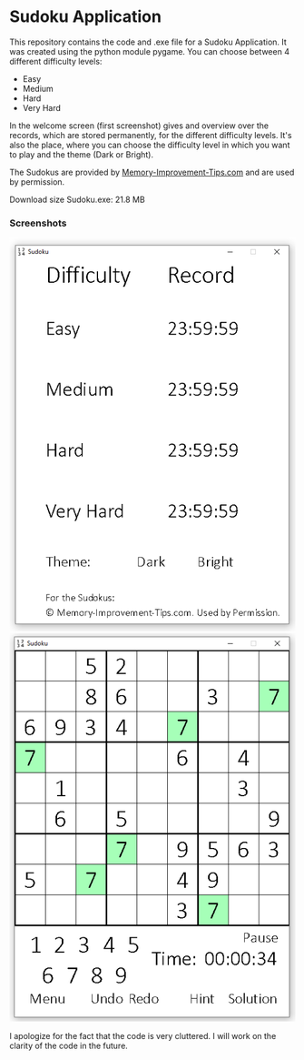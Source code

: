 # Sudoku Application

This repository contains the code and .exe file for a Sudoku Application.
It was created using the python module pygame. You can choose between 4 different difficulty levels:

- Easy
- Medium
- Hard
- Very Hard

In the welcome screen (first screenshot) gives and overview over the records, which are stored permanently, for the different difficulty levels.
It's also the place, where you can choose the difficulty level in which you want to play and the theme (Dark or Bright).

The Sudokus are provided by [Memory-Improvement-Tips.com](https://www.memory-improvement-tips.com/printable-sudoku-puzzles.html) and are used by permission.

Download size Sudoku.exe: 21.8 MB

### Screenshots

![Welcome Screen of Sudoku Application](sudoku_screenshots/Sudoku_welcome_screen_13_07_21.png "Sudoku Welcome Screen")
![Game Screen of Sudoku Application](sudoku_screenshots/Sudoku_game_screen_13_07_21.png "Sudoku Game Screen")

I apologize for the fact that the code is very cluttered.
I will work on the clarity of the code in the future.
